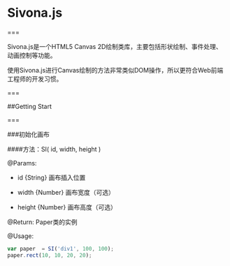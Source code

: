 # Sivona.js
===

Sivona.js是一个HTML5 Canvas 2D绘制类库，主要包括形状绘制、事件处理、动画控制等功能。

使用Sivona.js进行Canvas绘制的方法非常类似DOM操作，所以更符合Web前端工程师的开发习惯。

===

##Getting Start

===

###初始化画布

####方法：SI( id, width, height )
	
@Params:

 - id {String} 画布插入位置

 - width {Number} 画布宽度（可选）

 - height {Number} 画布高度（可选）

@Return: Paper类的实例

@Usage:

```js
var paper  = SI('div1', 100, 100);
paper.rect(10, 10, 20, 20);
```
